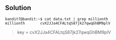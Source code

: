 ## Solution

``` Shell
bandit7@bandit:~$ cat data.txt | grep millionth
millionth       cvX2JJa4CFALtqS87jk27qwqGhBM9plV
```

>key = 
cvX2JJa4CFALtqS87jk27qwqGhBM9plV
